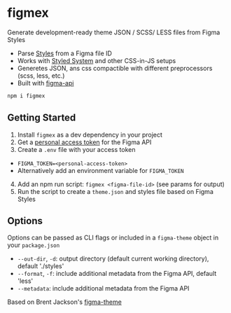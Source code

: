 
# figmex

Generate development-ready theme JSON / SCSS/ LESS files from Figma Styles

- Parse [Styles][] from a Figma file ID
- Works with [Styled System][] and other CSS-in-JS setups
- Generetes JSON, ans css compactible with different preprocessors (scss, less, etc.)
- Built with [figma-api][]

```sh
npm i figmex
```

## Getting Started

1. Install `figmex` as a dev dependency in your project
2. Get a [personal access token][token] for the Figma API
3. Create a `.env` file with your access token
  - `FIGMA_TOKEN=<personal-access-token>`
  - Alternatively add an environment variable for `FIGMA_TOKEN`
4. Add an npm run script: `figmex <figma-file-id>` (see params for output)
5. Run the script to create a `theme.json` and styles file based on Figma Styles

## Options

Options can be passed as CLI flags or included in a `figma-theme` object in your `package.json`

- `--out-dir`, `-d`: output directory (default current working directory), default './styles'
- `--format`, `-f`: include additional metadata from the Figma API, default 'less'
- `--metadata`: include additional metadata from the Figma API

Based on Brent Jackson's [figma-theme](https://github.com/jxnblk/figma-theme)

[Styles]: https://help.figma.com/properties-panel/styles
[Styled System]: https://jxnblk.com/styled-system
[token]: https://www.figma.com/developers/docs#auth-dev-token
[figma-js]: https://github.com/jongold/figma-js
[figma-api]: https://www.figma.com/developers
[style-dictionary]: https://github.com/amzn/style-dictionary



<!--
- TRi6YSk76405ImoatoMF1u28
- 2aMG4hw2qp3jSTGmtAMyhZ
- JGLoPfwRFqCwn4xZ8wUmSwp7
- Yw9L6FATzLpdcsnA5vdSgCRT
-->

